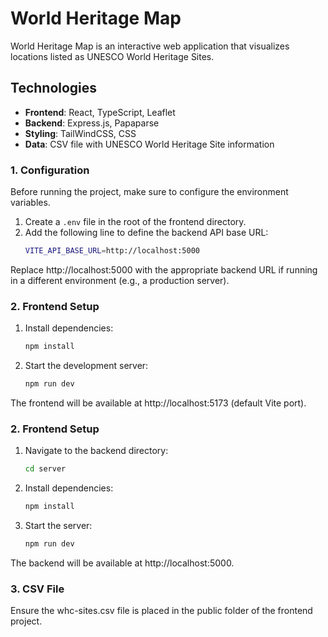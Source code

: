 # World Heritage Map

World Heritage Map is an interactive web application that visualizes locations listed as UNESCO World Heritage Sites.

## Technologies

- **Frontend**: React, TypeScript, Leaflet
- **Backend**: Express.js, Papaparse
- **Styling**: TailWindCSS, CSS
- **Data**: CSV file with UNESCO World Heritage Site information

### 1. Configuration
Before running the project, make sure to configure the environment variables.
1. Create a `.env` file in the root of the frontend directory.
2. Add the following line to define the backend API base URL:
    ```bash
    VITE_API_BASE_URL=http://localhost:5000

Replace http://localhost:5000 with the appropriate backend URL if running in a different environment (e.g., a production server).

### 2. Frontend Setup
1. Install dependencies:
    ```bash
    npm install
2. Start the development server:
    ```bash
    npm run dev

The frontend will be available at http://localhost:5173 (default Vite port).

### 2. Frontend Setup
1. Navigate to the backend directory:
    ```bash
    cd server

2. Install dependencies:
    ```bash
    npm install

3. Start the server:
    ```bash
    npm run dev

The backend will be available at http://localhost:5000.

### 3. CSV File
Ensure the whc-sites.csv file is placed in the public folder of the frontend project.